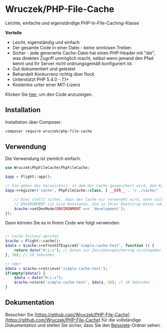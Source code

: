 # Wruczek/PHP-File-Cache

Leichte, einfache und eigenständige PHP-In-File-Caching-Klasse

**Vorteile**
- Leicht, eigenständig und einfach
- Der gesamte Code in einer Datei - keine sinnlosen Treiber.
- Sicher - jede generierte Cache-Datei hat einen PHP-Header mit "die", was direkten Zugriff unmöglich macht, selbst wenn jemand den Pfad kennt und Ihr Server nicht ordnungsgemäß konfiguriert ist.
- Gut dokumentiert und getestet
- Behandelt Konkurrenz richtig über flock
- Unterstützt PHP 5.4.0 - 7.1+
- Kostenlos unter einer MIT-Lizenz

Klicken Sie [hier](https://github.com/Wruczek/PHP-File-Cache), um den Code anzuzeigen.

## Installation

Installation über Composer:

```bash
composer require wruczek/php-file-cache
```

## Verwendung

Die Verwendung ist ziemlich einfach.

```php
use Wruczek\PhpFileCache\PhpFileCache;

$app = Flight::app();

// Sie geben das Verzeichnis, in dem der Cache gespeichert wird, dem Konstruktor weiter
$app->register('cache', PhpFileCache::class, [ __DIR__ . '/../cache/' ], function(PhpFileCache $cache) {

	// Dies stellt sicher, dass der Cache nur verwendet wird, wenn sich die Anwendung im Produktionsmodus befindet
	// ENVIRONMENT ist eine Konstante, die in Ihrer Bootstrap-Datei oder anderswo in Ihrer Anwendung festgelegt ist
	$cache->setDevMode(ENVIRONMENT === 'development');
});
```

Dann können Sie es in Ihrem Code wie folgt verwenden:

```php

// Cache-Instanz abrufen
$cache = Flight::cache();
$data = $cache->refreshIfExpired('simple-cache-test', function () {
    return date("H:i:s"); // Daten zur Zwischenspeicherung zurückgeben
}, 10); // 10 Sekunden

// oder
$data = $cache->retrieve('simple-cache-test');
if(empty($data)) {
	$data = date("H:i:s");
	$cache->store('simple-cache-test', $data, 10); // 10 Sekunden
}
```

## Dokumentation

Besuchen Sie [https://github.com/Wruczek/PHP-File-Cache](https://github.com/Wruczek/PHP-File-Cache) für die vollständige Dokumentation und stellen Sie sicher, dass Sie den [Beispiele](https://github.com/Wruczek/PHP-File-Cache/tree/master/examples)-Ordner sehen.